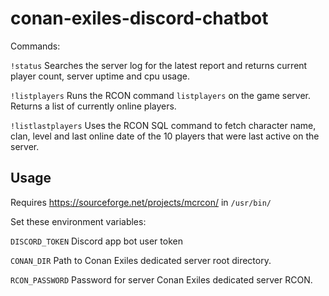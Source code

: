 # conan-exiles-discord-chatbot

Commands:

`!status` Searches the server log for the latest report and returns current player count, server uptime and cpu usage.

`!listplayers` Runs the RCON command `listplayers` on the game server. Returns a list of currently online players.

`!listlastplayers` Uses the RCON SQL command to fetch character name, clan, level and last online date of the 10 players that were last active on the server.

## Usage

Requires https://sourceforge.net/projects/mcrcon/ in `/usr/bin/`

Set these environment variables:

`DISCORD_TOKEN` Discord app bot user token

`CONAN_DIR` Path to Conan Exiles dedicated server root directory.

`RCON_PASSWORD` Password for server Conan Exiles dedicated server RCON.
